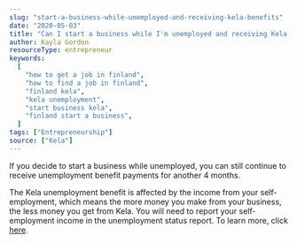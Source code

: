 ```yaml
---
slug: "start-a-business-while-unemployed-and-receiving-kela-benefits"
date: "2020-05-03"
title: "Can I start a business while I'm unemployed and receiving Kela benefits?"
author: Kayla Gordon
resourceType: entrepreneur
keywords:
  [
    "how to get a job in finland",
    "how to find a job in finland",
    "finland kela",
    "kela unemployment",
    "start business kela",
    "finland start a business",
  ]
tags: ["Entrepreneurship"]
source: ["Kela"]
---
```


If you decide to start a business while unemployed, you can still continue to receive unemployment benefit payments for another 4 months.

The Kela unemployment benefit is affected by the income from your self-employment, which means the more money you make from your business, the less money you get from Kela. You will need to report your self-employment income in the unemployment status report. To learn more, click [here](https://www.kela.fi/web/en/adjusted-unemployment-benefit).
